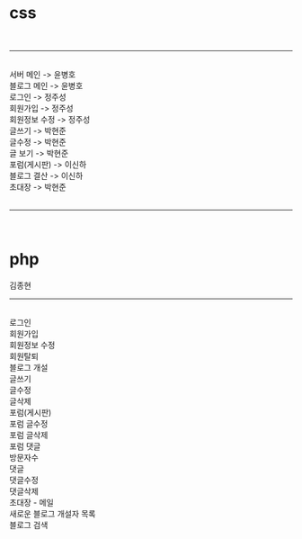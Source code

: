 <h1>css</h1><br><hr><br>
서버 메인 -> 윤병호<br>
블로그 메인 -> 윤병호<br>
로그인 -> 정주성<br>
회원가입 -> 정주성<br>
회원정보 수정 -> 정주성<br>
글쓰기 -> 박현준<br>
글수정 -> 박현준<br>
글 보기 -> 박현준<br>
포럼(게시판) -> 이신하<br>
블로그 결산 -> 이신하<br>
초대장 -> 박현준<br>
<br><hr><br>
<h1>php</h1>김종현
<br><hr><br>
로그인<br>
회원가입<br>
회원정보 수정<br>
회원탈퇴<br>
블로그 개설<br>
글쓰기<br>
글수정<br>
글삭제<br>
포럼(게시판)<br>
포럼 글수정<br>
포럼 글삭제<br>
포럼 댓글<br>
방문자수<br>
댓글<br>
댓글수정<br>
댓글삭제<br>
초대장 - 메일<br>
새로운 블로그 개설자 목록<br>
블로그 검색<br>
